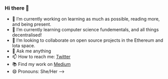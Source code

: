 ### Hi there 👋
- 🔭 I’m currently working on learning as much as possible, reading more, and being present.
- 🌱 I’m currently learning computer science fundementals, and all things decentralised!
- 👯 I’m looking to collaborate on open source projects in the Ethereum and Iota space.
- 💬 Ask me anything
- 📫 How to reach me: [Twitter](https://twitter.com/XandraMcC)
- 📚 Find my work on [Medium](https://alexandra-mccarroll.medium.com/)
- 😄 Pronouns: She/Her
-->
